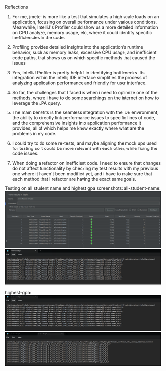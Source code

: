 Reflections

1. For me, jmeter is more like a test that simulates a high scale loads on an application, focusing on overall performance under various conditions. Meanwhile, IntelliJ's Profiler could show us a more detailed information on CPU analyze, memory usage, etc, where it could identify specific inefficiencies in the code.

2. Profiling provides detailed insights into the application's runtime behavior, such as memory leaks, excessive CPU usage, and inefficient code paths, that shows us on which specific methods that caused the issues

3. Yes, IntelliJ Profiler is pretty helpful in identifying bottlenecks. Its integration within the intellij IDE interface simplifies the process of analyzing application performance and friendly for user interface.

4. So far, the challenges that I faced is when i need to optimize one of the methods, where i have to do some searchings on the internet on how to leverage the JPA query.

5. The main benefits is the seamless integration with the IDE environment, the ability to directly link performance issues to specific lines of code, and the comprehensive insights into application performance it provides, all of which helps me know exactly where what are the problems in my code.

6. I could try to do some re-tests, and maybe aligning the mock ups used for testing so it could be more relevant with each other, while fixing the code issues.

7. When doing a refactor on inefficient code. I need to ensure that changes do not affect functionality by checking my test results with my previous one where it haven't been modified yet, and i have to make sure that each method that i refactor are having the exact same goals.

Testing on all student name and highest gpa screenshots:
all-student-name:
![alt text](image.png)
![alt text](image-1.png)

highest-gpa:
![alt text](image-2.png)
![alt text](image-3.png)
